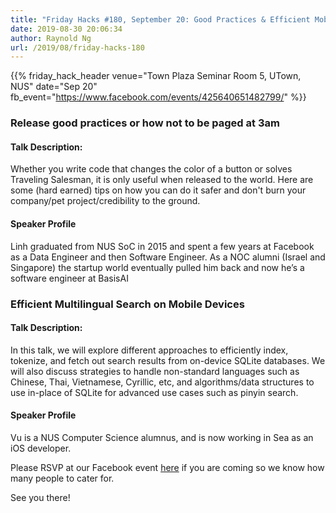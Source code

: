 ```yaml
---
title: "Friday Hacks #180, September 20: Good Practices & Efficient Mobile Multilingual Search"
date: 2019-08-30 20:06:34
author: Raynold Ng
url: /2019/08/friday-hacks-180
---
```


{{% friday_hack_header
    venue="Town Plaza Seminar Room 5, UTown, NUS"
    date="Sep 20"
    fb_event="https://www.facebook.com/events/425640651482799/" %}}


### Release good practices or how not to be paged at 3am

#### Talk Description:

Whether you write code that changes the color of a button or solves Traveling Salesman, it is only useful when released to the world. Here are some (hard earned) tips on how you can do it safer and don't burn your company/pet project/credibility to the ground.

#### Speaker Profile

Linh graduated from NUS SoC in 2015 and spent a few years at Facebook as a Data Engineer and then Software Engineer. As a NOC alumni (Israel and Singapore) the startup world eventually pulled him back and now he’s a software engineer at BasisAI

### Efficient Multilingual Search on Mobile Devices

#### Talk Description:

In this talk, we will explore different approaches to efficiently index, tokenize, and fetch out search results from on-device SQLite databases. We will also discuss strategies to handle non-standard languages such as Chinese, Thai, Vietnamese, Cyrillic, etc, and algorithms/data structures to use in-place of SQLite for advanced use cases such as pinyin search.

#### Speaker Profile

Vu is a NUS Computer Science alumnus, and is now working in Sea as an iOS developer.

Please RSVP at our Facebook event [here](https://www.facebook.com/events/425640651482799/) if you are coming so we know how many people to cater for.

See you there!
